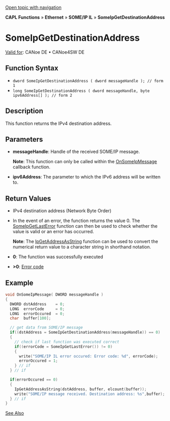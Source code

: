 [Open topic with navigation](../../../../../../CANoeDEFamily.htm#Topics/CAPLFunctions/IP/SOMEIPIL/Functions/CAPLfunctionSomeIpGetDestinationAddress.md)

**CAPL Functions** » **Ethernet** » **SOME/IP IL** » **SomeIpGetDestinationAddress**

# SomeIpGetDestinationAddress

[Valid for](../../../../Shared/FeatureAvailability.md): CANoe DE • CANoe4SW DE

## Function Syntax

- `dword SomeIpGetDestinationAddress ( dword messageHandle ); // form 1`
- `long SomeIpGetDestinationAddress ( dword messageHandle, byte ipv6Address[] ); // form 2`

## Description

This function returns the IPv4 destination address.

## Parameters

- **messageHandle**: Handle of the received SOME/IP message.

  **Note**: This function can only be called within the [OnSomeIpMessage](CAPLfunctionOnSomeIpMessage.md) callback function.

- **ipv6Address**: The parameter to which the IPv6 address will be written to.

## Return Values

- IPv4 destination address (Network Byte Order)
- In the event of an error, the function returns the value 0. The [SomeIpGetLastError](CAPLfunctionSomeIpGetLastError.md) function can then be used to check whether the value is valid or an error has occurred.

  **Note**: The [IpGetAddressAsString](../../../TCPIPAPI/Functions/CAPLfunctionIPGetAddressAsString.md) function can be used to convert the numerical return value to a character string in shorthand notation.

- **0**: The function was successfully executed
- **>0**: [Error code](../../CAPLfunctionsIPErrorCodes.md)

## Example

```c
void OnSomeIpMessage( DWORD messageHandle )
{
  DWORD dstAddress    = 0;
  LONG  errorCode     = 0;
  LONG  errorOccured  = 0;
  char  buffer[100];

  // get data from SOME/IP message
  if((dstAddress = SomeIpGetDestinationAddress(messageHandle)) == 0)
  {
    // check if last function was executed correct
    if((errorCode = SomeIpGetLastError()) != 0)
    {
      write("SOME/IP IL error occured: Error code: %d", errorCode);
      errorOccured = 1;
    } // if
  } // if

  if(errorOccured == 0)
  {
    IpGetAddressAsString(dstAddress, buffer, elcount(buffer));
    write("SOME/IP message received. Destination address: %s",buffer);
  } // if
}
```

[See Also](javascript:void(0);)
